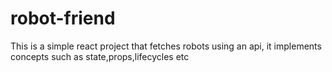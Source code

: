 # robot-friend
This is a simple react project that fetches robots using an api, it implements concepts such as state,props,lifecycles etc
